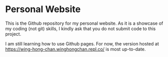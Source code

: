 # Personal Website

This is the Github repository for my personal website. As it is a showcase of my coding (not git) skills, I kindly ask that you do not submit code to this project. 

I am still learning how to use Github pages. For now, the version hosted at https://wing-hong-chan.winghongchan.repl.co/ is most up-to-date. 
